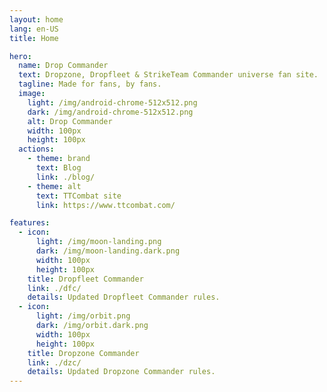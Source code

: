 ```yaml
---
layout: home
lang: en-US
title: Home

hero:
  name: Drop Commander
  text: Dropzone, Dropfleet & StrikeTeam Commander universe fan site.
  tagline: Made for fans, by fans.
  image:
    light: /img/android-chrome-512x512.png
    dark: /img/android-chrome-512x512.png
    alt: Drop Commander
    width: 100px
    height: 100px
  actions:
    - theme: brand
      text: Blog
      link: ./blog/
    - theme: alt
      text: TTCombat site
      link: https://www.ttcombat.com/

features:
  - icon:
      light: /img/moon-landing.png
      dark: /img/moon-landing.dark.png
      width: 100px
      height: 100px
    title: Dropfleet Commander
    link: ./dfc/
    details: Updated Dropfleet Commander rules.
  - icon:
      light: /img/orbit.png
      dark: /img/orbit.dark.png
      width: 100px
      height: 100px
    title: Dropzone Commander
    link: ./dzc/
    details: Updated Dropzone Commander rules.
---
```

